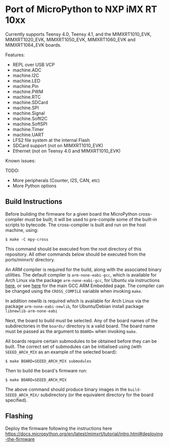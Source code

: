 Port of MicroPython to NXP iMX RT 10xx
======================================

Currently supports Teensy 4.0, Teensy 4.1, and the
MIMXRT1010_EVK, MIMXRT1020_EVK, MIMXRT1050_EVK, MIMXRT1060_EVK and
MIMXRT1064_EVK boards.

Features:
  - REPL over USB VCP
  - machine.ADC
  - machine.I2C
  - machine.LED
  - machine.Pin
  - machine.PWM
  - machine.RTC
  - machine.SDCard
  - machine.SPI
  - machine.Signal
  - machine.SoftI2C
  - machine.SoftSPI
  - machine.Timer
  - machine.UART
  - LFS2 file system at the internal Flash
  - SDCard support (not on MIMXRT1010_EVK)
  - Ethernet (not on Teensy 4.0 and MIMXRT1010_EVK)

Known issues:

TODO:
  - More peripherals (Counter, I2S, CAN, etc)
  - More Python options

## Build Instructions

Before building the firmware for a given board the MicroPython cross-compiler
must be built; it will be used to pre-compile some of the built-in scripts to
bytecode.  The cross-compiler is built and run on the host machine, using:

    $ make -C mpy-cross

This command should be executed from the root directory of this repository.
All other commands below should be executed from the ports/mimxrt/ directory.

An ARM compiler is required for the build, along with the associated binary
utilities.  The default compiler is `arm-none-eabi-gcc`, which is available for
Arch Linux via the package `arm-none-eabi-gcc`, for Ubuntu via instructions
[here](https://launchpad.net/~team-gcc-arm-embedded/+archive/ubuntu/ppa), or
see [here](https://launchpad.net/gcc-arm-embedded) for the main GCC ARM
Embedded page.  The compiler can be changed using the `CROSS_COMPILE` variable
when invoking `make`.

In addition newlib is required which is available for Arch Linux via the
package `arm-none-eabi-newlib`, for Ubuntu/Debian install package `libnewlib-arm-none-eabi`

Next, the board to build must be selected.  Any of the board names of the
subdirectories in the `boards/` directory is a valid board.  The board name
must be passed as the argument to `BOARD=` when invoking `make`.

All boards require certain submodules to be obtained before they can be built.
The correct set of submodules can be initialised using (with `SEEED_ARCH_MIX`
as an example of the selected board):

    $ make BOARD=SEEED_ARCH_MIX submodules

Then to build the board's firmware run:

    $ make BOARD=SEEED_ARCH_MIX

The above command should produce binary images in the `build-SEEED_ARCH_MIX/`
subdirectory (or the equivalent directory for the board specified).

## Flashing

Deploy the firmware following the instructions here
https://docs.micropython.org/en/latest/mimxrt/tutorial/intro.html#deploying-the-firmware
